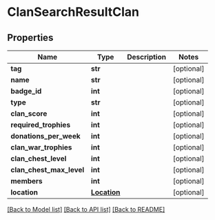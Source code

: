 # ClanSearchResultClan

## Properties
Name | Type | Description | Notes
------------ | ------------- | ------------- | -------------
**tag** | **str** |  | [optional] 
**name** | **str** |  | [optional] 
**badge_id** | **int** |  | [optional] 
**type** | **str** |  | [optional] 
**clan_score** | **int** |  | [optional] 
**required_trophies** | **int** |  | [optional] 
**donations_per_week** | **int** |  | [optional] 
**clan_war_trophies** | **int** |  | [optional] 
**clan_chest_level** | **int** |  | [optional] 
**clan_chest_max_level** | **int** |  | [optional] 
**members** | **int** |  | [optional] 
**location** | [**Location**](Location.md) |  | [optional] 

[[Back to Model list]](../README.md#documentation-for-models) [[Back to API list]](../README.md#documentation-for-api-endpoints) [[Back to README]](../README.md)


